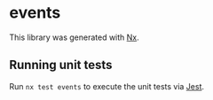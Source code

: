 # events

This library was generated with [Nx](https://nx.dev).

## Running unit tests

Run `nx test events` to execute the unit tests via [Jest](https://jestjs.io).
